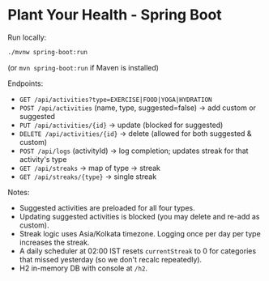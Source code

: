 # Plant Your Health - Spring Boot

Run locally:
```bash
./mvnw spring-boot:run
```
(or `mvn spring-boot:run` if Maven is installed)

Endpoints:
- `GET /api/activities?type=EXERCISE|FOOD|YOGA|HYDRATION`
- `POST /api/activities` (name, type, suggested=false)  -> add custom or suggested
- `PUT /api/activities/{id}` -> update (blocked for suggested)
- `DELETE /api/activities/{id}` -> delete (allowed for both suggested & custom)
- `POST /api/logs` (activityId) -> log completion; updates streak for that activity's type
- `GET /api/streaks` -> map of type -> streak
- `GET /api/streaks/{type}` -> single streak

Notes:
- Suggested activities are preloaded for all four types.
- Updating suggested activities is blocked (you may delete and re-add as custom).
- Streak logic uses Asia/Kolkata timezone. Logging once per day per type increases the streak.
- A daily scheduler at 02:00 IST resets `currentStreak` to 0 for categories that missed yesterday (so we don't recalc repeatedly).
- H2 in-memory DB with console at `/h2`.
